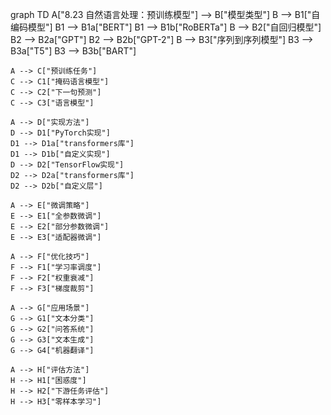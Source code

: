 graph TD
    A["8.23 自然语言处理：预训练模型"] --> B["模型类型"]
    B --> B1["自编码模型"]
    B1 --> B1a["BERT"]
    B1 --> B1b["RoBERTa"]
    B --> B2["自回归模型"]
    B2 --> B2a["GPT"]
    B2 --> B2b["GPT-2"]
    B --> B3["序列到序列模型"]
    B3 --> B3a["T5"]
    B3 --> B3b["BART"]
    
    A --> C["预训练任务"]
    C --> C1["掩码语言模型"]
    C --> C2["下一句预测"]
    C --> C3["语言模型"]
    
    A --> D["实现方法"]
    D --> D1["PyTorch实现"]
    D1 --> D1a["transformers库"]
    D1 --> D1b["自定义实现"]
    D --> D2["TensorFlow实现"]
    D2 --> D2a["transformers库"]
    D2 --> D2b["自定义层"]
    
    A --> E["微调策略"]
    E --> E1["全参数微调"]
    E --> E2["部分参数微调"]
    E --> E3["适配器微调"]
    
    A --> F["优化技巧"]
    F --> F1["学习率调度"]
    F --> F2["权重衰减"]
    F --> F3["梯度裁剪"]
    
    A --> G["应用场景"]
    G --> G1["文本分类"]
    G --> G2["问答系统"]
    G --> G3["文本生成"]
    G --> G4["机器翻译"]
    
    A --> H["评估方法"]
    H --> H1["困惑度"]
    H --> H2["下游任务评估"]
    H --> H3["零样本学习"] 